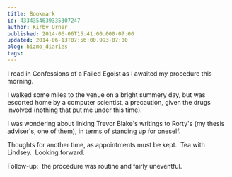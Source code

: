 ```yaml
---
title: Bookmark
id: 4334354639335307247
author: Kirby Urner
published: 2014-06-06T15:41:00.000-07:00
updated: 2014-06-13T07:56:00.993-07:00
blog: bizmo_diaries
tags: 
---
```


I read in Confessions of a Failed Egoist as I awaited my procedure this morning.

I walked some miles to the venue on a bright summery day, but was escorted home by a computer scientist, a precaution, given the drugs involved (nothing that put me under this time).

I was wondering about linking Trevor Blake's writings to Rorty's (my thesis adviser's, one of them), in terms of standing up for oneself.

Thoughts for another time, as appointments must be kept.  Tea with Lindsey.  Looking forward.

Follow-up:  the procedure was routine and fairly uneventful.